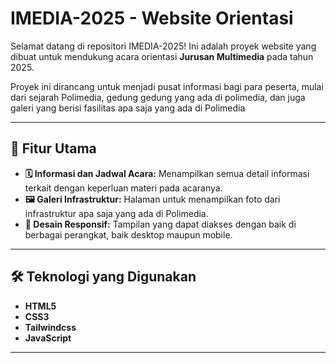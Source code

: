 # IMEDIA-2025 - Website Orientasi

Selamat datang di repositori IMEDIA-2025! Ini adalah proyek website yang dibuat untuk mendukung acara orientasi **Jurusan Multimedia** pada tahun 2025.

Proyek ini dirancang untuk menjadi pusat informasi bagi para peserta, mulai dari sejarah Polimedia, gedung gedung yang ada di polimedia, dan juga galeri yang berisi fasilitas apa saja yang ada di Polimedia

---

## 🚀 Fitur Utama

-   **🗓️ Informasi dan Jadwal Acara:** Menampilkan semua detail informasi terkait dengan keperluan materi pada acaranya.
-   **🖼️ Galeri Infrastruktur:** Halaman untuk menampilkan foto dari infrastruktur apa saja yang ada di Polimedia.
-   **📱 Desain Responsif:** Tampilan yang dapat diakses dengan baik di berbagai perangkat, baik desktop maupun mobile.

---

## 🛠️ Teknologi yang Digunakan

-   **HTML5**
-   **CSS3**
-   **Tailwindcss**
-   **JavaScript**

---
